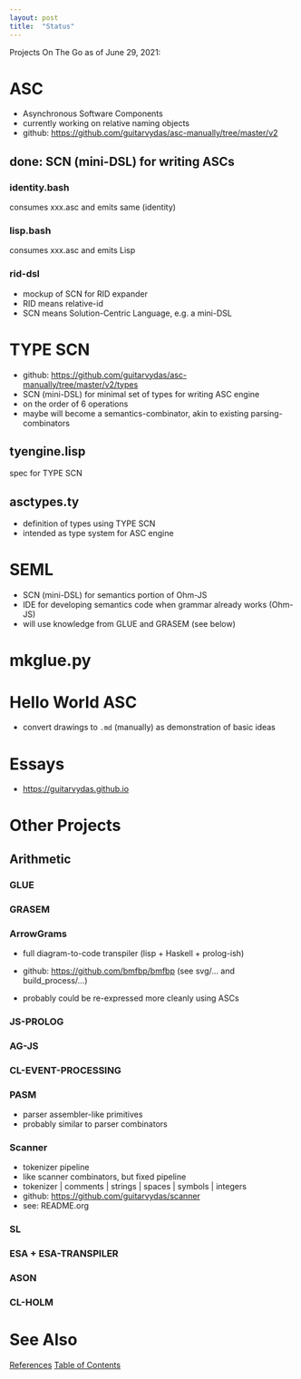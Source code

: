 ```yaml
---
layout: post
title:  "Status"
---
```

Projects On The Go as of June 29, 2021:

# ASC
- Asynchronous Software Components
- currently working on relative naming objects
- github: https://github.com/guitarvydas/asc-manually/tree/master/v2

##	done: SCN (mini-DSL) for writing ASCs
### identity.bash
consumes xxx.asc and emits same (identity)

### lisp.bash
consumes xxx.asc and emits Lisp

### rid-dsl
- mockup of SCN for RID expander
- RID means relative-id
- SCN means Solution-Centric Language, e.g. a mini-DSL

# TYPE SCN
- github: https://github.com/guitarvydas/asc-manually/tree/master/v2/types
- SCN (mini-DSL) for minimal set of types for writing ASC engine
- on the order of 6 operations
- maybe will become a semantics-combinator, akin to existing parsing-combinators

## tyengine.lisp
spec for TYPE SCN

## asctypes.ty
- definition of types using TYPE SCN
- intended as type system for ASC engine

# SEML
- SCN (mini-DSL) for semantics portion of Ohm-JS
- IDE for developing semantics code when grammar already works (Ohm-JS)
- will use knowledge from GLUE and GRASEM (see below)

# mkglue.py
# Hello World ASC
- convert drawings to `.md` (manually) as demonstration of basic ideas

# Essays
- https://guitarvydas.github.io

# Other Projects
## Arithmetic

### GLUE
### GRASEM
### ArrowGrams
- full diagram-to-code transpiler (lisp + Haskell + prolog-ish)

- github: https://github.com/bmfbp/bmfbp (see svg/... and build_process/...)

- probably could be re-expressed more cleanly using ASCs

  

### JS-PROLOG

### AG-JS

### CL-EVENT-PROCESSING
### PASM 

- parser assembler-like primitives
- probably similar to parser combinators

### Scanner

- tokenizer pipeline
- like scanner combinators, but fixed pipeline
- tokenizer | comments | strings |  spaces | symbols | integers
- github: https://github.com/guitarvydas/scanner 
- see: README.org

### SL

### ESA + ESA-TRANSPILER

### ASON

### CL-HOLM

# See Also

[References](https://guitarvydas.github.io/2021/01/14/References.html)
[Table of Contents](https://guitarvydas.github.io/2021/05/14/Table-Of-Contents.html)

<script src="https://utteranc.es/client.js" 
        repo="guitarvydas/guitarvydas.github.io" 
        issue-term="pathname" 
        theme="github-light" 
        crossorigin="anonymous" 
        async> 
</script> 
